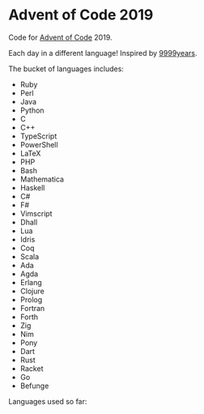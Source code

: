 # Advent of Code 2019

Code for [Advent of Code][aoc] 2019.

Each day in a different language! Inspired by [9999years].

The bucket of languages includes:

- Ruby
- Perl
- Java
- Python
- C
- C++
- TypeScript
- PowerShell
- LaTeX
- PHP
- Bash
- Mathematica
- Haskell
- C#
- F#
- Vimscript
- Dhall
- Lua
- Idris
- Coq
- Scala
- Ada
- Agda
- Erlang
- Clojure
- Prolog
- Fortran
- Forth
- Zig
- Nim
- Pony
- Dart
- Rust
- Racket
- Go
- Befunge

Languages used so far:



[aoc]: https://adventofcode.com/
[9999years]: https://github.com/9999years
